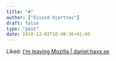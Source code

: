 ```yaml
---
title: "#"
author: ["Eivind Hjertnes"]
draft: false
type: "post"
date: 2018-12-02T10:40:36+01:00
---
```


Liked: [I'm
leaving Mozilla | daniel.haxx.se](https://daniel.haxx.se/blog/2018/11/18/im-leaving-mozilla/)
